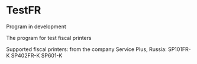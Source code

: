 # TestFR
Program in development

The program for test fiscal printers

Supported fiscal printers:
from the company Service Plus, Russia:
SP101FR-K
SP402FR-K
SP601-K
